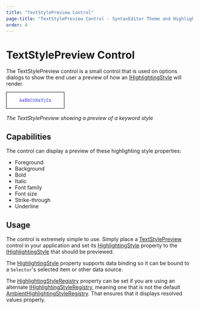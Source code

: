 ```yaml
---
title: "TextStylePreview Control"
page-title: "TextStylePreview Control - SyntaxEditor Theme and Highlighting Style Features"
order: 4
---
```

# TextStylePreview Control

The TextStylePreview control is a small control that is used on options dialogs to show the end user a preview of how an [IHighlightingStyle](xref:ActiproSoftware.UI.WinForms.Controls.SyntaxEditor.Highlighting.IHighlightingStyle) will render.

![Screenshot](../../images/text-style-preview.png)

*The TextStylePreview showing a preview of a keyword style*

## Capabilities

The control can display a preview of these highlighting style properties:

- Foreground
- Background
- Bold
- Italic
- Font family
- Font size
- Strike-through
- Underline

## Usage

The control is extremely simple to use.  Simply place a [TextStylePreview](xref:ActiproSoftware.UI.WinForms.Controls.SyntaxEditor.TextStylePreview) control in your application and set its [HighlightingStyle](xref:ActiproSoftware.UI.WinForms.Controls.SyntaxEditor.TextStylePreview.HighlightingStyle) property to the [IHighlightingStyle](xref:ActiproSoftware.UI.WinForms.Controls.SyntaxEditor.Highlighting.IHighlightingStyle) that should be previewed.

The [HighlightingStyle](xref:ActiproSoftware.UI.WinForms.Controls.SyntaxEditor.TextStylePreview.HighlightingStyle) property supports data binding so it can be bound to a `Selector`'s selected item or other data source.

The [HighlightingStyleRegistry](xref:ActiproSoftware.UI.WinForms.Controls.SyntaxEditor.TextStylePreview.HighlightingStyleRegistry) property can be set if you are using an alternate [IHighlightingStyleRegistry](xref:ActiproSoftware.UI.WinForms.Controls.SyntaxEditor.Highlighting.IHighlightingStyleRegistry), meaning one that is not the default [AmbientHighlightingStyleRegistry](xref:ActiproSoftware.UI.WinForms.Controls.SyntaxEditor.Highlighting.AmbientHighlightingStyleRegistry).  That ensures that it displays resolved values properly.
